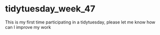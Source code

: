 # tidytuesday_week_47
This is my first time participating in a tidytuesday, please let me know how can I improve my work
